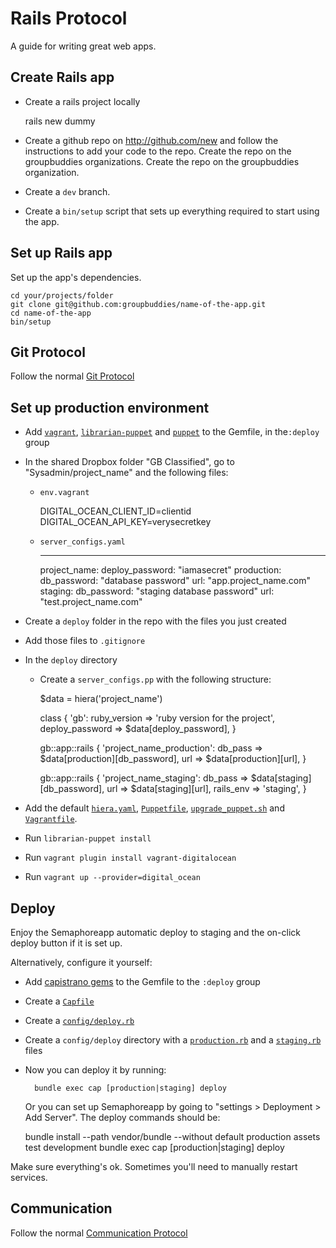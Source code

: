 Rails Protocol
==============

A guide for writing great web apps.

Create Rails app
----------------

* Create a rails project locally

    rails new dummy

* Create a github repo on http://github.com/new and follow the instructions to add
your code to the repo. Create the repo on the groupbuddies organizations. Create
the repo on the groupbuddies organization.

* Create a `dev` branch.

* Create a `bin/setup` script that sets up everything required to start using
the app.

Set up Rails app
----------------

Set up the app's dependencies.

    cd your/projects/folder
    git clone git@github.com:groupbuddies/name-of-the-app.git
    cd name-of-the-app
    bin/setup

Git Protocol
------------

Follow the normal [Git Protocol](/protocol/git)

Set up production environment
-----------------------------

* Add [`vagrant`](https://github.com/mitchellh/vagrant),
  [`librarian-puppet`](https://github.com/rodjek/librarian-puppet) and
  [`puppet`](https://github.com/puppetlabs/puppet) to the Gemfile, in
  the`:deploy` group

* In the shared Dropbox folder "GB Classified", go to "Sysadmin/project_name"
and the following files:

  * `env.vagrant`

      DIGITAL_OCEAN_CLIENT_ID=clientid
      DIGITAL_OCEAN_API_KEY=verysecretkey

  * `server_configs.yaml`

     ---
     project_name:
       deploy_password: "iamasecret"
       production:
         db_password: "database password"
         url: "app.project_name.com"
       staging:
         db_password: "staging database password"
         url: "test.project_name.com"

* Create a `deploy` folder in the repo with the files you just created

* Add those files to `.gitignore`

* In the `deploy` directory

  * Create a `server_configs.pp` with the following structure:

     $data = hiera('project_name')

     class { 'gb':
       ruby_version    => 'ruby version for the project',
       deploy_password => $data[deploy_password],
     }

     gb::app::rails { 'project_name_production':
       db_pass => $data[production][db_password],
       url     => $data[production][url],
     }

     gb::app::rails { 'project_name_staging':
       db_pass   => $data[staging][db_password],
       url       => $data[staging][url],
       rails_env => 'staging',
     }

* Add the default [`hiera.yaml`](/protocol/rails/samples/hiera.yaml),
  [`Puppetfile`](/protocol/rails/samples/Puppetfile),
  [`upgrade_puppet.sh`](/protocol/rails/samples/upgrade_puppet.sh) and
  [`Vagrantfile`](/protocol/rails/samples/Vagrantfile).

* Run `librarian-puppet install`

* Run `vagrant plugin install vagrant-digitalocean`

* Run `vagrant up --provider=digital_ocean`

Deploy
------

Enjoy the Semaphoreapp automatic deploy to staging and the on-click deploy
button if it is set up.

Alternatively, configure it yourself:

* Add [capistrano gems](/protocol/rails/samples/capistrano) to the Gemfile to the `:deploy` group

* Create a [`Capfile`](/protocol/rails/samples/Capfile)

* Create a [`config/deploy.rb`](/protocol/rails/samples/deploy.rb)

* Create a `config/deploy` directory with a
[`production.rb`](/protocol/rails/samples/production.rb) and a
[`staging.rb`](/protocol/rails/samples/staging.rb) files

* Now you can deploy it by running:

        bundle exec cap [production|staging] deploy

  Or you can set up Semaphoreapp by going to "settings > Deployment > Add
  Server". The deploy commands should be:

    bundle install --path vendor/bundle --without default production assets test development
    bundle exec cap [production|staging] deploy

Make sure everything's ok. Sometimes you'll need to manually restart services.

Communication
-------------

Follow the normal [Communication Protocol](/protocol/communication)
